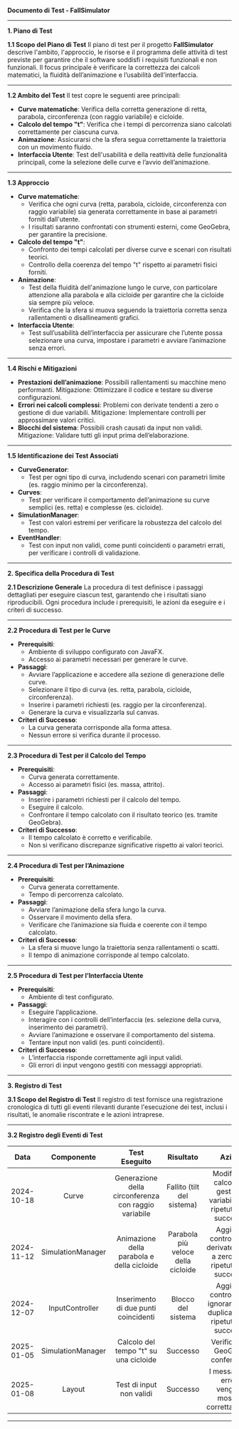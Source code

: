 ﻿**Documento di Test - FallSimulator**

-----
**1. Piano di Test**

**1.1 Scopo del Piano di Test**
Il piano di test per il progetto **FallSimulator** descrive l'ambito, l'approccio, le risorse e il programma delle attività di test previste per garantire che il software soddisfi i requisiti funzionali e non funzionali. Il focus principale è verificare la correttezza dei calcoli matematici, la fluidità dell’animazione e l’usabilità dell’interfaccia.

-----
**1.2 Ambito del Test**
Il test copre le seguenti aree principali:

- **Curve matematiche**: Verifica della corretta generazione di retta, parabola, circonferenza (con raggio variabile) e cicloide.
- **Calcolo del tempo "t"**: Verifica che i tempi di percorrenza siano calcolati correttamente per ciascuna curva.
- **Animazione**: Assicurarsi che la sfera segua correttamente la traiettoria con un movimento fluido.
- **Interfaccia Utente**: Test dell'usabilità e della reattività delle funzionalità principali, come la selezione delle curve e l’avvio dell’animazione.
-----
**1.3 Approccio**

- **Curve matematiche**:
  - Verifica che ogni curva (retta, parabola, cicloide, circonferenza con raggio variabile) sia generata correttamente in base ai parametri forniti dall'utente.
  - I risultati saranno confrontati con strumenti esterni, come GeoGebra, per garantire la precisione.
- **Calcolo del tempo "t"**:
  - Confronto dei tempi calcolati per diverse curve e scenari con risultati teorici.
  - Controllo della coerenza del tempo "t" rispetto ai parametri fisici forniti.
- **Animazione**:
  - Test della fluidità dell'animazione lungo le curve, con particolare attenzione alla parabola e alla cicloide per garantire che la cicloide sia sempre più veloce.
  - Verifica che la sfera si muova seguendo la traiettoria corretta senza rallentamenti o disallineamenti grafici.
- **Interfaccia Utente**:
  - Test sull’usabilità dell’interfaccia per assicurare che l’utente possa selezionare una curva, impostare i parametri e avviare l’animazione senza errori.
-----

**1.4 Rischi e Mitigazioni**

- **Prestazioni dell’animazione**: Possibili rallentamenti su macchine meno performanti. Mitigazione: Ottimizzare il codice e testare su diverse configurazioni.
- **Errori nei calcoli complessi**: Problemi con derivate tendenti a zero o gestione di due variabili. Mitigazione: Implementare controlli per approssimare valori critici.
- **Blocchi del sistema**: Possibili crash causati da input non validi. Mitigazione: Validare tutti gli input prima dell’elaborazione.
-----
**1.5 Identificazione dei Test Associati**

- **CurveGenerator**:
  - Test per ogni tipo di curva, includendo scenari con parametri limite (es. raggio minimo per la circonferenza).
- **Curves**:
  - Test per verificare il comportamento dell’animazione su curve semplici (es. retta) e complesse (es. cicloide).
- **SimulationManager**:
  - Test con valori estremi per verificare la robustezza del calcolo del tempo.
- **EventHandler**:
  - Test con input non validi, come punti coincidenti o parametri errati, per verificare i controlli di validazione.
-----
**2. Specifica della Procedura di Test**

**2.1 Descrizione Generale**
La procedura di test definisce i passaggi dettagliati per eseguire ciascun test, garantendo che i risultati siano riproducibili. Ogni procedura include i prerequisiti, le azioni da eseguire e i criteri di successo.

-----
**2.2 Procedura di Test per le Curve**

- **Prerequisiti**: 
  - Ambiente di sviluppo configurato con JavaFX.
  - Accesso ai parametri necessari per generare le curve.
- **Passaggi**: 
  - Avviare l’applicazione e accedere alla sezione di generazione delle curve.
  - Selezionare il tipo di curva (es. retta, parabola, cicloide, circonferenza).
  - Inserire i parametri richiesti (es. raggio per la circonferenza).
  - Generare la curva e visualizzarla sul canvas.
- **Criteri di Successo**: 
  - La curva generata corrisponde alla forma attesa.
  - Nessun errore si verifica durante il processo.
-----
**2.3 Procedura di Test per il Calcolo del Tempo**

- **Prerequisiti**: 
  - Curva generata correttamente.
  - Accesso ai parametri fisici (es. massa, attrito).
- **Passaggi**: 
  - Inserire i parametri richiesti per il calcolo del tempo.
  - Eseguire il calcolo.
  - Confrontare il tempo calcolato con il risultato teorico (es. tramite GeoGebra).
- **Criteri di Successo**: 
  - Il tempo calcolato è corretto e verificabile.
  - Non si verificano discrepanze significative rispetto ai valori teorici.
-----
**2.4 Procedura di Test per l’Animazione**

- **Prerequisiti**: 
  - Curva generata correttamente.
  - Tempo di percorrenza calcolato.
- **Passaggi**: 
  - Avviare l’animazione della sfera lungo la curva.
  - Osservare il movimento della sfera.
  - Verificare che l’animazione sia fluida e coerente con il tempo calcolato.
- **Criteri di Successo**: 
  - La sfera si muove lungo la traiettoria senza rallentamenti o scatti.
  - Il tempo di animazione corrisponde al tempo calcolato.
-----
**2.5 Procedura di Test per l’Interfaccia Utente**

- **Prerequisiti**: 
  - Ambiente di test configurato.
- **Passaggi**: 
  - Eseguire l’applicazione.
  - Interagire con i controlli dell’interfaccia (es. selezione della curva, inserimento dei parametri).
  - Avviare l’animazione e osservare il comportamento del sistema.
  - Tentare input non validi (es. punti coincidenti).
- **Criteri di Successo**: 
  - L’interfaccia risponde correttamente agli input validi.
  - Gli errori di input vengono gestiti con messaggi appropriati.
-----
**3. Registro di Test**

**3.1 Scopo del Registro di Test**
Il registro di test fornisce una registrazione cronologica di tutti gli eventi rilevanti durante l'esecuzione dei test, inclusi i risultati, le anomalie riscontrate e le azioni intraprese.

-----
**3.2 Registro degli Eventi di Test**

|**Data**|**Componente**|**Test Eseguito**|**Risultato**|**Azioni**|
| :-: | :-: | :-: | :-: | :-: |
|2024-10-18|Curve|Generazione della circonferenza con raggio variabile|Fallito (tilt del sistema)|Modificati i calcoli per gestire 2 variabili. Test ripetuto con successo.|
|2024-11-12|SimulationManager|Animazione della parabola e della cicloide|Parabola più veloce della cicloide|Aggiunto controllo per derivate vicine a zero. Test ripetuto con successo.|
|2024-12-07|InputController|Inserimento di due punti coincidenti|Blocco del sistema|Aggiunto controllo per ignorare punti duplicati. Test ripetuto con successo.|
|2025-01-05|SimulationManager|Calcolo del tempo "t" su una cicloide|Successo|Verifica con GeoGebra confermata.|
|2025-01-08|Layout|Test di input non validi|Successo|I messaggi di errore vengono mostrati correttamente.|

-----

